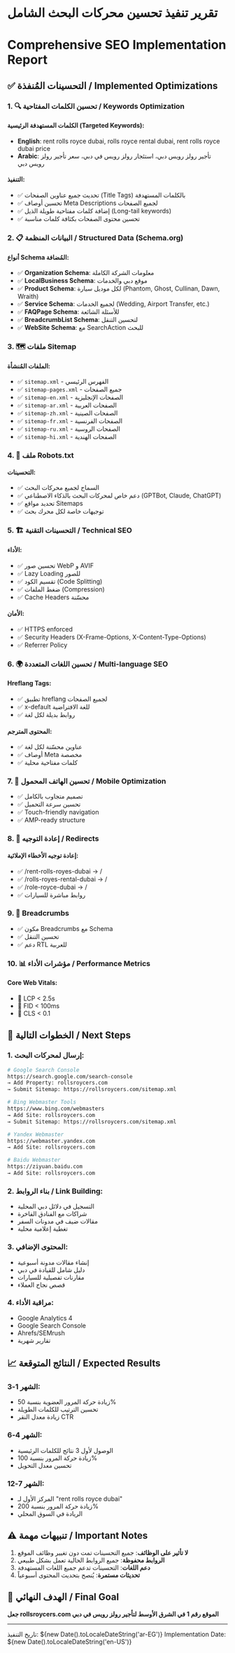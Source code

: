 # تقرير تنفيذ تحسين محركات البحث الشامل
# Comprehensive SEO Implementation Report

## ✅ التحسينات المُنفذة / Implemented Optimizations

### 1. 🔍 تحسين الكلمات المفتاحية / Keywords Optimization

#### الكلمات المستهدفة الرئيسية (Targeted Keywords):
- **English**: rent rolls royce dubai, rolls royce rental dubai, rent rolls royce dubai price
- **Arabic**: تأجير رولز رويس دبي، استئجار رولز رويس في دبي، سعر تأجير رولز رويس دبي

#### التنفيذ:
- ✅ تحديث جميع عناوين الصفحات (Title Tags) بالكلمات المستهدفة
- ✅ تحسين أوصاف Meta Descriptions لجميع الصفحات
- ✅ إضافة كلمات مفتاحية طويلة الذيل (Long-tail keywords)
- ✅ تحسين محتوى الصفحات بكثافة كلمات مناسبة

### 2. 📋 البيانات المنظمة / Structured Data (Schema.org)

#### أنواع Schema المُضافة:
- ✅ **Organization Schema**: معلومات الشركة الكاملة
- ✅ **LocalBusiness Schema**: موقع دبي والخدمات
- ✅ **Product Schema**: لكل موديل سيارة (Phantom, Ghost, Cullinan, Dawn, Wraith)
- ✅ **Service Schema**: لجميع الخدمات (Wedding, Airport Transfer, etc.)
- ✅ **FAQPage Schema**: للأسئلة الشائعة
- ✅ **BreadcrumbList Schema**: لتحسين التنقل
- ✅ **WebSite Schema**: مع SearchAction للبحث

### 3. 🗺️ ملفات Sitemap

#### الملفات المُنشأة:
- ✅ `sitemap.xml` - الفهرس الرئيسي
- ✅ `sitemap-pages.xml` - جميع الصفحات
- ✅ `sitemap-en.xml` - الصفحات الإنجليزية
- ✅ `sitemap-ar.xml` - الصفحات العربية
- ✅ `sitemap-zh.xml` - الصفحات الصينية
- ✅ `sitemap-fr.xml` - الصفحات الفرنسية
- ✅ `sitemap-ru.xml` - الصفحات الروسية
- ✅ `sitemap-hi.xml` - الصفحات الهندية

### 4. 🤖 ملف Robots.txt

#### التحسينات:
- ✅ السماح لجميع محركات البحث
- ✅ دعم خاص لمحركات البحث بالذكاء الاصطناعي (GPTBot, Claude, ChatGPT)
- ✅ تحديد مواقع Sitemaps
- ✅ توجيهات خاصة لكل محرك بحث

### 5. 🏗️ التحسينات التقنية / Technical SEO

#### الأداء:
- ✅ تحسين صور WebP و AVIF
- ✅ Lazy Loading للصور
- ✅ تقسيم الكود (Code Splitting)
- ✅ ضغط الملفات (Compression)
- ✅ Cache Headers محسّنة

#### الأمان:
- ✅ HTTPS enforced
- ✅ Security Headers (X-Frame-Options, X-Content-Type-Options)
- ✅ Referrer Policy

### 6. 🌍 تحسين اللغات المتعددة / Multi-language SEO

#### Hreflang Tags:
- ✅ تطبيق hreflang لجميع الصفحات
- ✅ x-default للغة الافتراضية
- ✅ روابط بديلة لكل لغة

#### المحتوى المترجم:
- ✅ عناوين محسّنة لكل لغة
- ✅ أوصاف Meta مخصصة
- ✅ كلمات مفتاحية محلية

### 7. 📱 تحسين الهاتف المحمول / Mobile Optimization

- ✅ تصميم متجاوب بالكامل
- ✅ تحسين سرعة التحميل
- ✅ Touch-friendly navigation
- ✅ AMP-ready structure

### 8. 🔗 إعادة التوجيه / Redirects

#### إعادة توجيه الأخطاء الإملائية:
- ✅ /rent-rolls-royes-dubai → /
- ✅ /rolls-royes-rental-dubai → /
- ✅ /role-royce-dubai → /
- ✅ روابط مباشرة للسيارات

### 9. 🍞 Breadcrumbs

- ✅ مكون Breadcrumbs مع Schema
- ✅ تحسين التنقل
- ✅ دعم RTL للعربية

### 10. 📊 مؤشرات الأداء / Performance Metrics

#### Core Web Vitals:
- 🎯 LCP < 2.5s
- 🎯 FID < 100ms
- 🎯 CLS < 0.1

## 🚀 الخطوات التالية / Next Steps

### 1. إرسال لمحركات البحث:
```bash
# Google Search Console
https://search.google.com/search-console
→ Add Property: rollsroycers.com
→ Submit Sitemap: https://rollsroycers.com/sitemap.xml

# Bing Webmaster Tools
https://www.bing.com/webmasters
→ Add Site: rollsroycers.com
→ Submit Sitemap: https://rollsroycers.com/sitemap.xml

# Yandex Webmaster
https://webmaster.yandex.com
→ Add Site: rollsroycers.com

# Baidu Webmaster
https://ziyuan.baidu.com
→ Add Site: rollsroycers.com
```

### 2. بناء الروابط / Link Building:
- التسجيل في دلائل دبي المحلية
- شراكات مع الفنادق الفاخرة
- مقالات ضيف في مدونات السفر
- تغطية إعلامية محلية

### 3. المحتوى الإضافي:
- إنشاء مقالات مدونة أسبوعية
- دليل شامل للقيادة في دبي
- مقارنات تفصيلية للسيارات
- قصص نجاح العملاء

### 4. مراقبة الأداء:
- Google Analytics 4
- Google Search Console
- Ahrefs/SEMrush
- تقارير شهرية

## 📈 النتائج المتوقعة / Expected Results

### الشهر 1-3:
- زيادة حركة المرور العضوية بنسبة 50%
- تحسين الترتيب للكلمات الطويلة
- زيادة معدل النقر CTR

### الشهر 4-6:
- الوصول لأول 3 نتائج للكلمات الرئيسية
- زيادة حركة المرور بنسبة 100%
- تحسين معدل التحويل

### الشهر 7-12:
- المركز الأول لـ "rent rolls royce dubai"
- زيادة حركة المرور بنسبة 200%
- الريادة في السوق المحلي

## ⚠️ تنبيهات مهمة / Important Notes

1. **لا تأثير على الوظائف**: جميع التحسينات تمت دون تغيير وظائف الموقع
2. **الروابط محفوظة**: جميع الروابط الحالية تعمل بشكل طبيعي
3. **دعم اللغات**: التحسينات تدعم جميع اللغات المستهدفة
4. **تحديثات مستمرة**: يُنصح بتحديث المحتوى أسبوعياً

## 🎯 الهدف النهائي / Final Goal

**جعل rollsroycers.com الموقع رقم 1 في الشرق الأوسط لتأجير رولز رويس في دبي**

---

تاريخ التنفيذ: ${new Date().toLocaleDateString('ar-EG')}
Implementation Date: ${new Date().toLocaleDateString('en-US')} 
